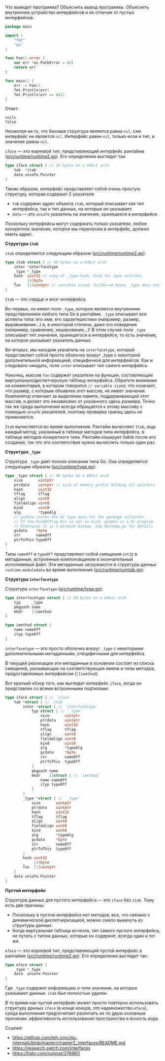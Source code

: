Что выведет программа? Объяснить вывод программы. Объяснить внутреннее устройство интерфейсов и их отличие от пустых интерфейсов.

```go
package main

import (
	"fmt"
	"os"
)

func Foo() error {
	var err *os.PathError = nil
	return err
}

func main() {
	err := Foo()
	fmt.Println(err)
	fmt.Println(err == nil)
}
```

Ответ:
```
<nil>
false
```

Несмотря на то, что базовая структура является равна `nil`, сам интерфейс не является `nil`. Интерфейс равен `nil`, только если и тип, и значение равны `nil`.

`iface` — это корневой тип, представляющий интерфейс рантайма ([src/runtime/runtime2.go](https://github.com/golang/go/blob/e822b1e26e20ef1c76672c0b77b0fd8a97a1fe84/src/runtime/runtime2.go#L202)).
Его определение выглядит так:

```go
type iface struct { // 16 bytes on a 64bit arch
    tab  *itab
    data unsafe.Pointer
}
```

Таким образом, интерфейс представляет собой очень простую структуру, которая содержит 2 указателя:
- `tab` содержит адрес объекта `itab`, который описывает как тип интерфейса, так и тип данных, на которые он указывает.
- `data` — это `unsafe` указатель на значение, хранящееся в интерфейсе.

Поскольку интерфейсы могут содержать только указатели, любое конкретное значение, которое мы переносим в интерфейс, должно иметь адрес.

**Структура `itab`**

`itab` определяется следующим образом ([src/runtime/runtime2.go](https://github.com/golang/go/blob/e822b1e26e20ef1c76672c0b77b0fd8a97a1fe84/src/runtime/runtime2.go#L902=)):

```go
type itab struct { // 40 bytes on a 64bit arch
    inter *interfacetype
    _type *_type
    hash  uint32 // copy of _type.hash. Used for type switches.
    _     [4]byte
    fun   [1]uintptr // variable sized. fun[0]==0 means _type does not implement inter.
}
```

`Itab` — это сердце и мозг интерфейса.

Во-первых, он имеет поле `_type`, которое является внутренним представлением любого типа Go в рантайме.
`_type` описывает все аспекты типа: его имя, его характеристики (например, размер, выравнивание...) и, в некоторой степени, даже его поведение (например, сравнение, хеширование...)!
В этом случае поле `_type` описывает тип значения, хранящегося в интерфейсе, то есть значение, на которое указывает указатель данных.

Во-вторых, мы находим указатель на `interfacetype`, который представляет собой просто оболочку вокруг _type с некоторой дополнительной информацией, специфичной для интерфейсов.
Как и следовало ожидать, поле `inter` описывает тип самого интерфейса.

Наконец, массив `fun` содержит указатели на функции, составляющие виртуальную/диспетчерскую таблицу интерфейса.
Обратите внимание на комментарий, в котором говорится `// variable sized`, что означает, что размер, с которым объявлен этот массив, не имеет значения.
Компилятор отвечает за выделение памяти, поддерживающей этот массив, и делает это независимо от указанного здесь размера. Точно так же среда выполнения всегда обращается к этому массиву с помощью `unsafe` указателей, поэтому проверка границ здесь не применяется.

`Itab` вычисляется во время выполнения. Рантайм вычисляет `Itab`, ища каждый метод, указанный в таблице методов типа интерфейса, в таблице методов конкретного типа. Рантайм кэширует itable после его создания, так что это соответствие нужно вычислить только один раз.

**Структура `_type`**

Структура `_type` дает полное описание типа Go. Она определяется следующим образом ([src/runtime/type.go](https://github.com/golang/go/blob/e822b1e26e20ef1c76672c0b77b0fd8a97a1fe84/src/runtime/type.go#L35)):

```go
type _type struct { // 48 bytes on a 64bit arch
    size       uintptr
    ptrdata    uintptr // size of memory prefix holding all pointers
    hash       uint32
    tflag      tflag
    align      uint8
    fieldalign uint8
    kind       uint8
    alg        *typeAlg
    // gcdata stores the GC type data for the garbage collector.
    // If the KindGCProg bit is set in kind, gcdata is a GC program.
    // Otherwise it is a ptrmask bitmap. See mbitmap.go for details.
    gcdata    *byte
    str       nameOff
    ptrToThis typeOff
}
```

Типы `nameOff` и `typeOff` представляют собой смещения `int32` в метаданные, встроенные компоновщиком в окончательный исполняемый файл. Эти метаданные загружаются в структуры данных `runtime.moduledata` во время выполнения ([src/runtime/symtab.go](https://github.com/golang/go/blob/e822b1e26e20ef1c76672c0b77b0fd8a97a1fe84/src/runtime/type.go#L35)).

**Структура `interfacetype`**

Структура `interfacetype` ([src/runtime/type.go](https://github.com/golang/go/blob/e822b1e26e20ef1c76672c0b77b0fd8a97a1fe84/src/runtime/type.go#L350)):

```go
type interfacetype struct { // 80 bytes on a 64bit arch
    typ     _type
    pkgpath name
    mhdr    []imethod
}

type imethod struct {
    name nameOff
    ityp typeOff
}
```

`interfacetype` — это просто оболочка вокруг `_type` с некоторыми дополнительными метаданными, специфичными для интерфейса.

В текущей реализации эти метаданные в основном состоят из списка смещений, указывающих на соответствующие имена и типы методов, предоставляемых интерфейсом (`[]imethod`).

Вот краткий обзор того, как выглядит интерфейс `iface`, когда он представлен со всеми встроенными подтипами:

```go
type iface struct { // `iface`
    tab *struct { // `itab`
        inter *struct { // `interfacetype`
            typ struct { // `_type`
                size       uintptr
                ptrdata    uintptr
                hash       uint32
                tflag      tflag
                align      uint8
                fieldalign uint8
                kind       uint8
                alg        *typeAlg
                gcdata     *byte
                str        nameOff
                ptrToThis  typeOff
            }
            pkgpath name
            mhdr    []struct { // `imethod`
                name nameOff
                ityp typeOff
            }
        }
        _type *struct { // `_type`
            size       uintptr
            ptrdata    uintptr
            hash       uint32
            tflag      tflag
            align      uint8
            fieldalign uint8
            kind       uint8
            alg        *typeAlg
            gcdata     *byte
            str        nameOff
            ptrToThis  typeOff
        }
        hash uint32
        _    [4]byte
        fun  [1]uintptr
    }
    data unsafe.Pointer
}
```

**Пустой интерфейс**

Структура данных для пустого интерфейса — это `iface` без `itab`. Тому есть две причины:

- Поскольку в пустом интерфейсе нет методов, все, что связано с динамической диспетчеризацией, можно смело выкинуть из структуры данных.
- Когда виртуальная таблица исчезла, тип самого пустого интерфейса, не путать с типом данных, которые он содержит, всегда один и тот же.

`eface` — это корневой тип, представляющий пустой интерфейс в рантайме ([src/runtime/runtime2.go](https://github.com/golang/go/blob/e822b1e26e20ef1c76672c0b77b0fd8a97a1fe84/src/runtime/runtime2.go#L207)).
Его определение выглядит так:

```go
type eface struct {
	_type *_type
	data  unsafe.Pointer
}
```

Где `_type` содержит информацию о типе значения, на которое указывают данные.
`itab` был полностью удален.

В то время как пустой интерфейс может просто повторно использовать структуру данных `iface` (в конце концов, это надмножество `eface`), среда выполнения предпочитает различать их по двум основным причинам: эффективность использования пространства и ясность кода.

Ссылки:

- https://github.com/teh-cmc/go-internals/blob/master/chapter2_interfaces/README.md
- https://research.swtch.com/interfaces
- https://habr.com/ru/post/276981/